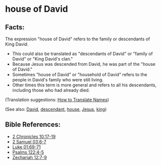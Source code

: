 # house of David #

## Facts: ##

The expression "house of David" refers to the family or descendants of King David. 

* This could also be translated as "descendants of David" or "family of David" or "King David's clan."
* Because Jesus was descended from David, he was part of the "house of David."
* Sometimes "house of David" or "household of David" refers to the people in David's family who were still living.
* Other times this term is more general and refers to all his descendants, including those who had already died.

(Translation suggestions: [How to Translate Names](en/ta-vol1/translate/man/translate-names))

(See also: [David](../other/david.md), [descendant](../other/descendant.md), [house](../other/house.md), [Jesus](../kt/jesus.md), [king](../other/king.md))

## Bible References: ##

* [2 Chronicles 10:17-19](en/tn/2ch/help/10/17)
* [2 Samuel 03:6-7](en/tn/2sa/help/03/06)
* [Luke 01:69-71](en/tn/luk/help/01/69)
* [Psalms 122:4-5](en/tn/psa/help/122/04)
* [Zechariah 12:7-9](en/tn/zec/help/12/07)